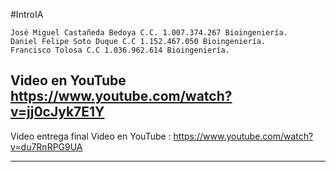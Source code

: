 #IntroIA
```
José Miguel Castañeda Bedoya C.C. 1.007.374.267 Bioingeniería.
Daniel Felipe Soto Duque C.C 1.152.467.050 Bioingeniería.
Francisco Tolosa C.C 1.036.962.614 Bioingeniería.

```
Video en YouTube
https://www.youtube.com/watch?v=jj0cJyk7E1Y
---

Video entrega final
Video en YouTube : https://www.youtube.com/watch?v=du7RnRPG9UA


---
